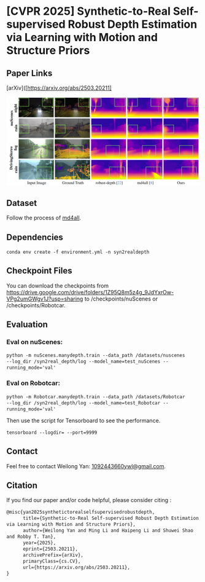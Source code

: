 # [CVPR 2025] Synthetic-to-Real Self-supervised Robust Depth Estimation via Learning with Motion and Structure Priors

## Paper Links

[arXiv]([https://arxiv.org/abs/2503.20211]

![image](https://github.com/DavidYan2001/Synthetic2Real-Depth/blob/main/Figures/comparison_qualitative.png)


## Dataset 
Follow the process of [md4all](https://github.com/md4all/md4all).


## Dependencies
```
conda env create -f environment.yml -n syn2realdepth
```
## Checkpoint Files
You can download the checkpoints from https://drive.google.com/drive/folders/1Z95Q8m5z4g_9JdYxrOw-VPg2umGWgv1J?usp=sharing to /checkpoints/nuScenes or /checkpoints/Robotcar.



## Evaluation
### Eval on nuScenes:
```
python -m nuScenes.manydepth.train --data_path /datasets/nuscenes
--log_dir /syn2real_depth/log --model_name=test_nuScenes --running_mode='val'
```

### Eval on Robotcar:
```
python -m Robotcar.manydepth.train --data_path /datasets/Robotcar
--log_dir /syn2real_depth/log --model_name=test_Robotcar --running_mode='val'
```

Then use the script for Tensorboard to see the performance.
```
tensorboard --logdir= --port=9999
```
## Contact
Feel free to contact Weilong Yan: 1092443660ywl@gmail.com.


## Citation
If you find our paper and/or code helpful, please consider citing :
```
@misc{yan2025synthetictorealselfsupervisedrobustdepth,
      title={Synthetic-to-Real Self-supervised Robust Depth Estimation via Learning with Motion and Structure Priors}, 
      author={Weilong Yan and Ming Li and Haipeng Li and Shuwei Shao and Robby T. Tan},
      year={2025},
      eprint={2503.20211},
      archivePrefix={arXiv},
      primaryClass={cs.CV},
      url={https://arxiv.org/abs/2503.20211}, 
}
```
